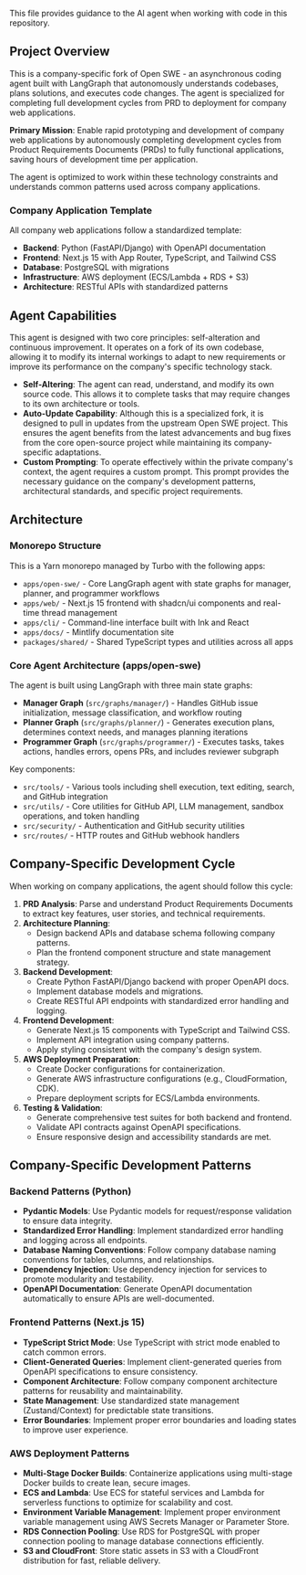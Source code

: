 This file provides guidance to the AI agent when working with code in this repository.

## Project Overview

This is a company-specific fork of Open SWE - an asynchronous coding agent built with LangGraph that autonomously understands codebases, plans solutions, and executes code changes. The agent is specialized for completing full development cycles from PRD to deployment for company web applications.

**Primary Mission**: Enable rapid prototyping and development of company web applications by autonomously completing development cycles from Product Requirements Documents (PRDs) to fully functional applications, saving hours of development time per application.

The agent is optimized to work within these technology constraints and understands common patterns used across company applications.

### Company Application Template

All company web applications follow a standardized template:
- **Backend**: Python (FastAPI/Django) with OpenAPI documentation
- **Frontend**: Next.js 15 with App Router, TypeScript, and Tailwind CSS
- **Database**: PostgreSQL with migrations
- **Infrastructure**: AWS deployment (ECS/Lambda + RDS + S3)
- **Architecture**: RESTful APIs with standardized patterns

## Agent Capabilities

This agent is designed with two core principles: self-alteration and continuous improvement. It operates on a fork of its own codebase, allowing it to modify its internal workings to adapt to new requirements or improve its performance on the company's specific technology stack.

- **Self-Altering**: The agent can read, understand, and modify its own source code. This allows it to complete tasks that may require changes to its own architecture or tools.
- **Auto-Update Capability**: Although this is a specialized fork, it is designed to pull in updates from the upstream Open SWE project. This ensures the agent benefits from the latest advancements and bug fixes from the core open-source project while maintaining its company-specific adaptations.
- **Custom Prompting**: To operate effectively within the private company's context, the agent requires a custom prompt. This prompt provides the necessary guidance on the company's development patterns, architectural standards, and specific project requirements.

## Architecture

### Monorepo Structure
This is a Yarn monorepo managed by Turbo with the following apps:
- `apps/open-swe/` - Core LangGraph agent with state graphs for manager, planner, and programmer workflows
- `apps/web/` - Next.js 15 frontend with shadcn/ui components and real-time thread management
- `apps/cli/` - Command-line interface built with Ink and React
- `apps/docs/` - Mintlify documentation site
- `packages/shared/` - Shared TypeScript types and utilities across all apps

### Core Agent Architecture (apps/open-swe)
The agent is built using LangGraph with three main state graphs:
- **Manager Graph** (`src/graphs/manager/`) - Handles GitHub issue initialization, message classification, and workflow routing
- **Planner Graph** (`src/graphs/planner/`) - Generates execution plans, determines context needs, and manages planning iterations
- **Programmer Graph** (`src/graphs/programmer/`) - Executes tasks, takes actions, handles errors, opens PRs, and includes reviewer subgraph

Key components:
- `src/tools/` - Various tools including shell execution, text editing, search, and GitHub integration
- `src/utils/` - Core utilities for GitHub API, LLM management, sandbox operations, and token handling
- `src/security/` - Authentication and GitHub security utilities
- `src/routes/` - HTTP routes and GitHub webhook handlers

## Company-Specific Development Cycle
When working on company applications, the agent should follow this cycle:

1.  **PRD Analysis**: Parse and understand Product Requirements Documents to extract key features, user stories, and technical requirements.
2.  **Architecture Planning**: 
    - Design backend APIs and database schema following company patterns.
    - Plan the frontend component structure and state management strategy.
3.  **Backend Development**: 
    - Create Python FastAPI/Django backend with proper OpenAPI docs.
    - Implement database models and migrations.
    - Create RESTful API endpoints with standardized error handling and logging.
4.  **Frontend Development**:
    - Generate Next.js 15 components with TypeScript and Tailwind CSS.
    - Implement API integration using company patterns.
    - Apply styling consistent with the company's design system.
5.  **AWS Deployment Preparation**:
    - Create Docker configurations for containerization.
    - Generate AWS infrastructure configurations (e.g., CloudFormation, CDK).
    - Prepare deployment scripts for ECS/Lambda environments.
6.  **Testing & Validation**:
    - Generate comprehensive test suites for both backend and frontend.
    - Validate API contracts against OpenAPI specifications.
    - Ensure responsive design and accessibility standards are met.

## Company-Specific Development Patterns

### Backend Patterns (Python)
- **Pydantic Models**: Use Pydantic models for request/response validation to ensure data integrity.
- **Standardized Error Handling**: Implement standardized error handling and logging across all endpoints.
- **Database Naming Conventions**: Follow company database naming conventions for tables, columns, and relationships.
- **Dependency Injection**: Use dependency injection for services to promote modularity and testability.
- **OpenAPI Documentation**: Generate OpenAPI documentation automatically to ensure APIs are well-documented.

### Frontend Patterns (Next.js 15)
- **TypeScript Strict Mode**: Use TypeScript with strict mode enabled to catch common errors.
- **Client-Generated Queries**: Implement client-generated queries from OpenAPI specifications to ensure consistency.
- **Component Architecture**: Follow company component architecture patterns for reusability and maintainability.
- **State Management**: Use standardized state management (Zustand/Context) for predictable state transitions.
- **Error Boundaries**: Implement proper error boundaries and loading states to improve user experience.

### AWS Deployment Patterns
- **Multi-Stage Docker Builds**: Containerize applications using multi-stage Docker builds to create lean, secure images.
- **ECS and Lambda**: Use ECS for stateful services and Lambda for serverless functions to optimize for scalability and cost.
- **Environment Variable Management**: Implement proper environment variable management using AWS Secrets Manager or Parameter Store.
- **RDS Connection Pooling**: Use RDS for PostgreSQL with proper connection pooling to manage database connections efficiently.
- **S3 and CloudFront**: Store static assets in S3 with a CloudFront distribution for fast, reliable delivery.
